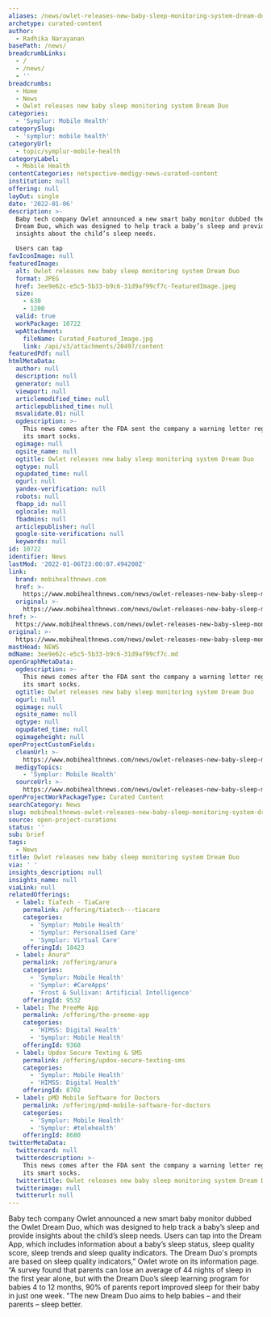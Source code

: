 ```yaml
---
aliases: /news/owlet-releases-new-baby-sleep-monitoring-system-dream-duo
archetype: curated-content
author:
  - Radhika Narayanan
basePath: /news/
breadcrumbLinks:
  - /
  - /news/
  - ''
breadcrumbs:
  - Home
  - News
  - Owlet releases new baby sleep monitoring system Dream Duo
categories:
  - 'Symplur: Mobile Health'
categorySlug:
  - 'symplur: mobile health'
categoryUrl:
  - topic/symplur-mobile-health
categoryLabel:
  - Mobile Health
contentCategories: netspective-medigy-news-curated-content
institution: null
offering: null
layOut: single
date: '2022-01-06'
description: >-
  Baby tech company Owlet announced a new smart baby monitor dubbed the Owlet
  Dream Duo, which was designed to help track a baby’s sleep and provide
  insights about the child’s sleep needs.

  Users can tap
favIconImage: null
featuredImage:
  alt: Owlet releases new baby sleep monitoring system Dream Duo
  format: JPEG
  href: 3ee9e62c-e5c5-5b33-b9c6-31d9af99cf7c-featuredImage.jpeg
  size:
    - 630
    - 1200
  valid: true
  workPackage: 10722
  wpAttachment:
    fileName: Curated_Featured_Image.jpg
    link: /api/v3/attachments/20497/content
featuredPdf: null
htmlMetaData:
  author: null
  description: null
  generator: null
  viewport: null
  articlemodified_time: null
  articlepublished_time: null
  msvalidate.01: null
  ogdescription: >-
    This news comes after the FDA sent the company a warning letter regarding
    its smart socks.
  ogimage: null
  ogsite_name: null
  ogtitle: Owlet releases new baby sleep monitoring system Dream Duo
  ogtype: null
  ogupdated_time: null
  ogurl: null
  yandex-verification: null
  robots: null
  fbapp_id: null
  oglocale: null
  fbadmins: null
  articlepublisher: null
  google-site-verification: null
  keywords: null
id: 10722
identifier: News
lastMod: '2022-01-06T23:00:07.494200Z'
link:
  brand: mobihealthnews.com
  href: >-
    https://www.mobihealthnews.com/news/owlet-releases-new-baby-sleep-monitoring-system-dream-duo
  original: >-
    https://www.mobihealthnews.com/news/owlet-releases-new-baby-sleep-monitoring-system-dream-duo
href: >-
  https://www.mobihealthnews.com/news/owlet-releases-new-baby-sleep-monitoring-system-dream-duo
original: >-
  https://www.mobihealthnews.com/news/owlet-releases-new-baby-sleep-monitoring-system-dream-duo
mastHead: NEWS
mdName: 3ee9e62c-e5c5-5b33-b9c6-31d9af99cf7c.md
openGraphMetaData:
  ogdescription: >-
    This news comes after the FDA sent the company a warning letter regarding
    its smart socks.
  ogtitle: Owlet releases new baby sleep monitoring system Dream Duo
  ogurl: null
  ogimage: null
  ogsite_name: null
  ogtype: null
  ogupdated_time: null
  ogimageheight: null
openProjectCustomFields:
  cleanUrl: >-
    https://www.mobihealthnews.com/news/owlet-releases-new-baby-sleep-monitoring-system-dream-duo
  medigyTopics:
    - 'Symplur: Mobile Health'
  sourceUrl: >-
    https://www.mobihealthnews.com/news/owlet-releases-new-baby-sleep-monitoring-system-dream-duo
openProjectWorkPackageType: Curated Content
searchCategory: News
slug: mobihealthnews-owlet-releases-new-baby-sleep-monitoring-system-dream-duo
source: open-project-curations
status: ''
sub: brief
tags:
  - News
title: Owlet releases new baby sleep monitoring system Dream Duo
via: ' '
insights_description: null
insights_name: null
viaLink: null
relatedOfferings:
  - label: TiaTech - TiaCare
    permalink: /offering/tiatech---tiacare
    categories:
      - 'Symplur: Mobile Health'
      - 'Symplur: Personalised Care'
      - 'Symplur: Virtual Care'
    offeringId: 18423
  - label: Anura™
    permalink: /offering/anura
    categories:
      - 'Symplur: Mobile Health'
      - 'Symplur: #CareApps'
      - 'Frost & Sullivan: Artificial Intelligence'
    offeringId: 9532
  - label: The PreeMe App
    permalink: /offering/the-preeme-app
    categories:
      - 'HIMSS: Digital Health'
      - 'Symplur: Mobile Health'
    offeringId: 9368
  - label: Updox Secure Texting & SMS
    permalink: /offering/updox-secure-texting-sms
    categories:
      - 'Symplur: Mobile Health'
      - 'HIMSS: Digital Health'
    offeringId: 8702
  - label: pMD Mobile Software for Doctors
    permalink: /offering/pmd-mobile-software-for-doctors
    categories:
      - 'Symplur: Mobile Health'
      - 'Symplur: #telehealth'
    offeringId: 8680
twitterMetaData:
  twittercard: null
  twitterdescription: >-
    This news comes after the FDA sent the company a warning letter regarding
    its smart socks.
  twittertitle: Owlet releases new baby sleep monitoring system Dream Duo
  twitterimage: null
  twitterurl: null
---
```

<p>Baby tech company Owlet announced a new smart baby monitor dubbed the Owlet Dream Duo, which was designed to help track a baby’s sleep and provide insights about the child’s sleep needs.
Users can tap into the Dream App, which includes information about a baby’s sleep status, sleep quality score, sleep trends and sleep quality indicators.
The Dream Duo's prompts are based on sleep quality indicators,” Owlet wrote on its information page.
“A survey found that parents can lose an average of 44 nights of sleep in the first year alone, but with the Dream Duo’s sleep learning program for babies 4 to 12 months, 90% of parents report improved sleep for their baby in just one week.
"The new Dream Duo aims to help babies – and their parents – sleep better.</p>